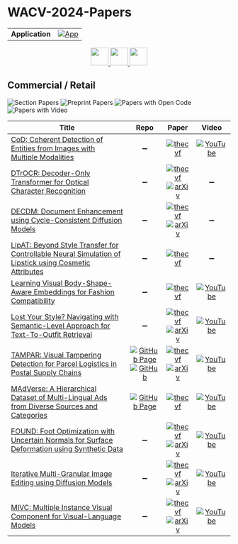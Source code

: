 # WACV-2024-Papers

<table>
    <tr>
        <td><strong>Application</strong></td>
        <td>
            <a href="https://huggingface.co/spaces/DmitryRyumin/NewEraAI-Papers" style="float:left;">
                <img src="https://img.shields.io/badge/🤗-NewEraAI--Papers-FFD21F.svg" alt="App" />
            </a>
        </td>
    </tr>
</table>

<div align="center">
    <a href="https://github.com/DmitryRyumin/WACV-2024-Papers/blob/main/sections/biomedical_healthcare_medicine.md">
        <img src="https://cdn.jsdelivr.net/gh/DmitryRyumin/NewEraAI-Papers@main/images/left.svg" width="40" alt="" />
    </a>
    <a href="https://github.com/DmitryRyumin/WACV-2024-Papers/">
        <img src="https://cdn.jsdelivr.net/gh/DmitryRyumin/NewEraAI-Papers@main/images/home.svg" width="40" alt="" />
    </a>
    <a href="https://github.com/DmitryRyumin/WACV-2024-Papers/blob/main/sections/education.md">
        <img src="https://cdn.jsdelivr.net/gh/DmitryRyumin/NewEraAI-Papers@main/images/right.svg" width="40" alt="" />
    </a>
</div>

## Commercial / Retail

![Section Papers](https://img.shields.io/badge/Section%20Papers-11-42BA16) ![Preprint Papers](https://img.shields.io/badge/Preprint%20Papers-7-b31b1b) ![Papers with Open Code](https://img.shields.io/badge/Papers%20with%20Open%20Code-1-1D7FBF) ![Papers with Video](https://img.shields.io/badge/Papers%20with%20Video-8-FF0000)

| **Title** | **Repo** | **Paper** | **Video** |
|-----------|:--------:|:---------:|:---------:|
| [CoD: Coherent Detection of Entities from Images with Multiple Modalities](https://openaccess.thecvf.com/content/WACV2024/html/Verma_CoD_Coherent_Detection_of_Entities_From_Images_With_Multiple_Modalities_WACV_2024_paper.html) | :heavy_minus_sign: | [![thecvf](https://img.shields.io/badge/pdf-thecvf-7395C5.svg)](https://openaccess.thecvf.com/content/WACV2024/papers/Verma_CoD_Coherent_Detection_of_Entities_From_Images_With_Multiple_Modalities_WACV_2024_paper.pdf) | [![YouTube](https://img.shields.io/badge/YouTube-%23FF0000.svg?style=for-the-badge&logo=YouTube&logoColor=white)](https://www.youtube.com/watch?v=_EMLyMMfduE) |
| [DTrOCR: Decoder-Only Transformer for Optical Character Recognition](https://openaccess.thecvf.com/content/WACV2024/html/Fujitake_DTrOCR_Decoder-Only_Transformer_for_Optical_Character_Recognition_WACV_2024_paper.html) | :heavy_minus_sign: | [![thecvf](https://img.shields.io/badge/pdf-thecvf-7395C5.svg)](https://openaccess.thecvf.com/content/WACV2024/papers/Fujitake_DTrOCR_Decoder-Only_Transformer_for_Optical_Character_Recognition_WACV_2024_paper.pdf) <br /> [![arXiv](https://img.shields.io/badge/arXiv-2308.15996-b31b1b.svg)](http://arxiv.org/abs/2308.15996) | :heavy_minus_sign: |
| [DECDM: Document Enhancement using Cycle-Consistent Diffusion Models](https://openaccess.thecvf.com/content/WACV2024/html/Zhang_DECDM_Document_Enhancement_Using_Cycle-Consistent_Diffusion_Models_WACV_2024_paper.html) | :heavy_minus_sign: | [![thecvf](https://img.shields.io/badge/pdf-thecvf-7395C5.svg)](https://openaccess.thecvf.com/content/WACV2024/papers/Zhang_DECDM_Document_Enhancement_Using_Cycle-Consistent_Diffusion_Models_WACV_2024_paper.pdf) <br /> [![arXiv](https://img.shields.io/badge/arXiv-2311.09625-b31b1b.svg)](http://arxiv.org/abs/2311.09625) | :heavy_minus_sign: |
| [LipAT: Beyond Style Transfer for Controllable Neural Simulation of Lipstick using Cosmetic Attributes](https://openaccess.thecvf.com/content/WACV2024/html/Silva_LipAT_Beyond_Style_Transfer_for_Controllable_Neural_Simulation_of_Lipstick_WACV_2024_paper.html) | :heavy_minus_sign: | [![thecvf](https://img.shields.io/badge/pdf-thecvf-7395C5.svg)](https://openaccess.thecvf.com/content/WACV2024/papers/Silva_LipAT_Beyond_Style_Transfer_for_Controllable_Neural_Simulation_of_Lipstick_WACV_2024_paper.pdf) | :heavy_minus_sign: |
| [Learning Visual Body-Shape-Aware Embeddings for Fashion Compatibility](https://openaccess.thecvf.com/content/WACV2024/html/Pang_Learning_Visual_Body-Shape-Aware_Embeddings_for_Fashion_Compatibility_WACV_2024_paper.html) | :heavy_minus_sign: | [![thecvf](https://img.shields.io/badge/pdf-thecvf-7395C5.svg)](https://openaccess.thecvf.com/content/WACV2024/papers/Pang_Learning_Visual_Body-Shape-Aware_Embeddings_for_Fashion_Compatibility_WACV_2024_paper.pdf) | [![YouTube](https://img.shields.io/badge/YouTube-%23FF0000.svg?style=for-the-badge&logo=YouTube&logoColor=white)](https://www.youtube.com/watch?v=LjHtmGB_lC0) |
| [Lost Your Style? Navigating with Semantic-Level Approach for Text-To-Outfit Retrieval](https://openaccess.thecvf.com/content/WACV2024/html/Jang_Lost_Your_Style_Navigating_With_Semantic-Level_Approach_for_Text-To-Outfit_Retrieval_WACV_2024_paper.html) | :heavy_minus_sign: | [![thecvf](https://img.shields.io/badge/pdf-thecvf-7395C5.svg)](https://openaccess.thecvf.com/content/WACV2024/papers/Jang_Lost_Your_Style_Navigating_With_Semantic-Level_Approach_for_Text-To-Outfit_Retrieval_WACV_2024_paper.pdf) <br /> [![arXiv](https://img.shields.io/badge/arXiv-2311.02122-b31b1b.svg)](http://arxiv.org/abs/2311.02122) | [![YouTube](https://img.shields.io/badge/YouTube-%23FF0000.svg?style=for-the-badge&logo=YouTube&logoColor=white)](https://www.youtube.com/watch?v=1ux3ykxHuF0) |
| [TAMPAR: Visual Tampering Detection for Parcel Logistics in Postal Supply Chains](https://openaccess.thecvf.com/content/WACV2024/html/Naumann_TAMPAR_Visual_Tampering_Detection_for_Parcel_Logistics_in_Postal_Supply_WACV_2024_paper.html) | [![GitHub Page](https://img.shields.io/badge/GitHub-Page-159957.svg)](https://a-nau.github.io/tampar/) <br /> [![GitHub](https://img.shields.io/github/stars/a-nau/tampar?style=flat)](https://github.com/a-nau/tampar) | [![thecvf](https://img.shields.io/badge/pdf-thecvf-7395C5.svg)](https://openaccess.thecvf.com/content/WACV2024/papers/Naumann_TAMPAR_Visual_Tampering_Detection_for_Parcel_Logistics_in_Postal_Supply_WACV_2024_paper.pdf) <br /> [![arXiv](https://img.shields.io/badge/arXiv-2311.03124-b31b1b.svg)](http://arxiv.org/abs/2311.03124) | [![YouTube](https://img.shields.io/badge/YouTube-%23FF0000.svg?style=for-the-badge&logo=YouTube&logoColor=white)](https://www.youtube.com/watch?v=s3f7QLTu5Uw) |
| [MAdVerse: A Hierarchical Dataset of Multi-Lingual Ads from Diverse Sources and Categories](https://openaccess.thecvf.com/content/WACV2024/html/Sagar_MAdVerse_A_Hierarchical_Dataset_of_Multi-Lingual_Ads_From_Diverse_Sources_WACV_2024_paper.html) | [![GitHub Page](https://img.shields.io/badge/GitHub-Page-159957.svg)](https://madverse24.github.io/) | [![thecvf](https://img.shields.io/badge/pdf-thecvf-7395C5.svg)](https://openaccess.thecvf.com/content/WACV2024/papers/Sagar_MAdVerse_A_Hierarchical_Dataset_of_Multi-Lingual_Ads_From_Diverse_Sources_WACV_2024_paper.pdf) | [![YouTube](https://img.shields.io/badge/YouTube-%23FF0000.svg?style=for-the-badge&logo=YouTube&logoColor=white)](https://www.youtube.com/watch?v=e_BKVIJ2cLs) |
| [FOUND: Foot Optimization with Uncertain Normals for Surface Deformation using Synthetic Data](https://openaccess.thecvf.com/content/WACV2024/html/Boyne_FOUND_Foot_Optimization_With_Uncertain_Normals_for_Surface_Deformation_Using_WACV_2024_paper.html) | :heavy_minus_sign: | [![thecvf](https://img.shields.io/badge/pdf-thecvf-7395C5.svg)](https://openaccess.thecvf.com/content/WACV2024/papers/Boyne_FOUND_Foot_Optimization_With_Uncertain_Normals_for_Surface_Deformation_Using_WACV_2024_paper.pdf) <br /> [![arXiv](https://img.shields.io/badge/arXiv-2310.18279-b31b1b.svg)](http://arxiv.org/abs/2310.18279) | [![YouTube](https://img.shields.io/badge/YouTube-%23FF0000.svg?style=for-the-badge&logo=YouTube&logoColor=white)](https://www.youtube.com/watch?v=N5UVJEt3Ouk) |
| [Iterative Multi-Granular Image Editing using Diffusion Models](https://openaccess.thecvf.com/content/WACV2024/html/Joseph_Iterative_Multi-Granular_Image_Editing_Using_Diffusion_Models_WACV_2024_paper.html) | :heavy_minus_sign: | [![thecvf](https://img.shields.io/badge/pdf-thecvf-7395C5.svg)](https://openaccess.thecvf.com/content/WACV2024/papers/Joseph_Iterative_Multi-Granular_Image_Editing_Using_Diffusion_Models_WACV_2024_paper.pdf) <br /> [![arXiv](https://img.shields.io/badge/arXiv-2309.00613-b31b1b.svg)](http://arxiv.org/abs/2309.00613) | [![YouTube](https://img.shields.io/badge/YouTube-%23FF0000.svg?style=for-the-badge&logo=YouTube&logoColor=white)](https://www.youtube.com/watch?v=gHbqptH-tR8) |
| [MIVC: Multiple Instance Visual Component for Visual-Language Models](https://openaccess.thecvf.com/content/WACV2024/html/Wu_MIVC_Multiple_Instance_Visual_Component_for_Visual-Language_Models_WACV_2024_paper.html) | :heavy_minus_sign: | [![thecvf](https://img.shields.io/badge/pdf-thecvf-7395C5.svg)](https://openaccess.thecvf.com/content/WACV2024/papers/Wu_MIVC_Multiple_Instance_Visual_Component_for_Visual-Language_Models_WACV_2024_paper.pdf) <br /> [![arXiv](https://img.shields.io/badge/arXiv-2312.17109-b31b1b.svg)](http://arxiv.org/abs/2312.17109) | [![YouTube](https://img.shields.io/badge/YouTube-%23FF0000.svg?style=for-the-badge&logo=YouTube&logoColor=white)](https://www.youtube.com/watch?v=Y-N-9qkGX-g) |
